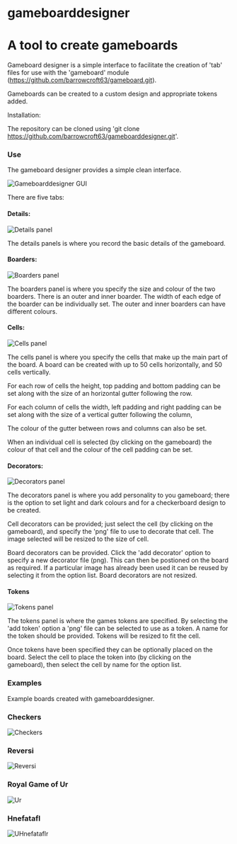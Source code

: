 # gameboarddesigner
# A tool to create gameboards

Gameboard designer is a simple interface to facilitate the creation of 'tab' files for use with the 'gameboard' module (https://github.com/barrowcroft63/gameboard.git).

Gameboards can be created to a custom design and appropriate tokens added.

Installation:

The repository can be cloned using 'git clone https://github.com/barrowcroft63/gameboarddesigner.git'.


### Use

The gameboard designer provides a simple clean interface.

![Gameboarddesigner GUI](images/gui.png)

There are five tabs:

#### Details:

![Details panel](images/details.png)

The details panels is where you record the basic details of the gameboard.

#### Boarders:

![Boarders panel](images/boarders.png)

The boarders panel is where you specify the size and colour of the two boarders. There is an outer and inner boarder. The width of each edge of the boarder can be individually set. The outer and inner boarders can have different colours.

#### Cells:

![Cells panel](images/cells.png)

The cells panel is where you specify the cells that make up the main part of the board. A board can be created with up to 50 cells horizontally, and 50 cells vertically. 

For each row of cells the height, top padding and bottom padding can be set along with the size of an horizontal gutter following the row.

For each column of cells the width, left padding and right padding can be set along with the size of a vertical gutter following the column,

The colour of the gutter between rows and columns can also be set.

When an individual cell is selected (by clicking on the gameboard) the colour of that cell and the colour of the cell padding can be set.

#### Decorators:

![Decorators panel](images/decorators.png)

The decorators panel is where you add personality to you gameboard; there is the option to set light and dark colours and for a checkerboard design to be created.

Cell decorators can be provided; just select the cell (by clicking on the gameboard), and specify the 'png' file to use to decorate that cell. The image selected will be resized to the size of cell.

Board decorators can be provided. Click the 'add decorator' option to specify a new decorator file (png). This can then be postioned on the board as required. If a particular image has already been used it can be reused by selecting it from the option list. Board decorators are not resized.


#### Tokens
![Tokens panel](images/tokens.png)

The tokens panel is where the games tokens are specified. By selecting the 'add token' option a 'png' file can be selected to use as a token. A name for the token should be provided. Tokens will be resized to fit the cell.

Once tokens have been specified they can be optionally placed on the board. Select the cell to place the token into (by clicking on the gameboard), then select the cell by name for the option list.

### Examples

Example boards created with gameboarddesigner.

### Checkers
![Checkers](images/checkers.png)

### Reversi
![Reversi](images/reversi.png)

### Royal Game of Ur
![Ur](images/ur.png)

### Hnefatafl
![UHnefataflr](images/hnefatafl.png)